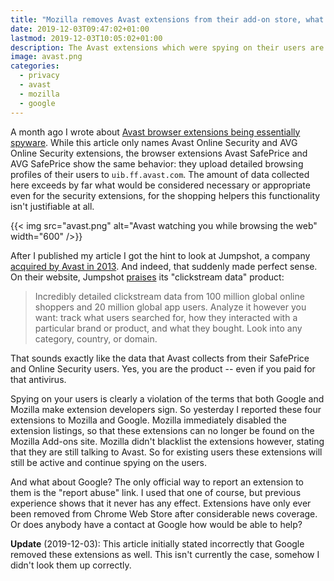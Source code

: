 ```yaml
---
title: "Mozilla removes Avast extensions from their add-on store, what will Google do?"
date: 2019-12-03T09:47:02+01:00
lastmod: 2019-12-03T10:05:02+01:00
description: The Avast extensions which were spying on their users are no longer available from Mozilla Add-ons site. Google still has to take action.
image: avast.png
categories:
  - privacy
  - avast
  - mozilla
  - google
---
```


A month ago I wrote about [Avast browser extensions being essentially spyware](/2019/10/28/avast-online-security-and-avast-secure-browser-are-spying-on-you/). While this article only names Avast Online Security and AVG Online Security extensions, the browser extensions Avast SafePrice and AVG SafePrice show the same behavior: they upload detailed browsing profiles of their users to `uib.ff.avast.com`. The amount of data collected here exceeds by far what would be considered necessary or appropriate even for the security extensions, for the shopping helpers this functionality isn't justifiable at all.

{{< img src="avast.png" alt="Avast watching you while browsing the web" width="600" />}}

After I published my article I got the hint to look at Jumpshot, a company [acquired by Avast in 2013](https://press.avast.com/avast-software-acquires-jumpshot-to-work-magic-against-slow-pc-performance). And indeed, that suddenly made perfect sense. On their website, Jumpshot [praises](https://www.jumpshot.com/product/clickstream-data) its "clickstream data" product:

> Incredibly detailed clickstream data from 100 million global online shoppers and 20 million global app users. Analyze it however you want: track what users searched for, how they interacted with a particular brand or product, and what they bought. Look into any category, country, or domain.

That sounds exactly like the data that Avast collects from their SafePrice and Online Security users. Yes, you are the product -- even if you paid for that antivirus.

Spying on your users is clearly a violation of the terms that both Google and Mozilla make extension developers sign. So yesterday I reported these four extensions to Mozilla and Google. Mozilla immediately disabled the extension listings, so that these extensions can no longer be found on the Mozilla Add-ons site. Mozilla didn't blacklist the extensions however, stating that they are still talking to Avast. So for existing users these extensions will still be active and continue spying on the users.

And what about Google? The only official way to report an extension to them is the "report abuse" link. I used that one of course, but previous experience shows that it never has any effect. Extensions have only ever been removed from Chrome Web Store after considerable news coverage. Or does anybody have a contact at Google how would be able to help?

**Update** (2019-12-03): This article initially stated incorrectly that Google removed these extensions as well. This isn't currently the case, somehow I didn't look them up correctly.
